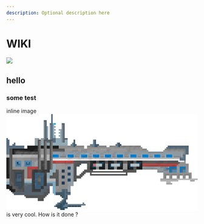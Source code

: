 ```yaml
---
description: Optional description here
---
```


# WIKI

![](\_assets/banner.png)

## hello

### some test



inline image  ![](_assets/u1.png)   is very cool. How is it done ?

